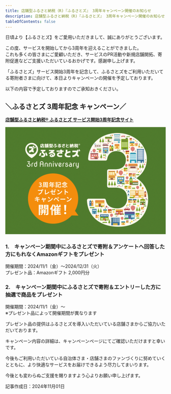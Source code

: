 ```yaml
---
title: 店舗型ふるさと納税（R)『ふるさとズ』 3周年キャンペーン開催のお知らせ
description: 店舗型ふるさと納税（R)『ふるさとズ』 3周年キャンペーン開催のお知らせ
tableOfContents: false
---
```


日頃より【ふるさとズ】をご愛用いただきまして、誠にありがとうございます。  

この度、サービスを開始してから3周年を迎えることができました。  
これも多くの皆さまにご愛顧いただき、サービスのPR活動や新規店舗開拓、寄附促進などご支援いただいているおかげです。感謝申し上げます。  

「ふるさとズ」サービス開始3周年を記念して、ふるさとズをご利用いただいてる寄附者さまに向けて、本日よりキャンペーンの開催を予定しております。  

以下の内容で予定しておりますのでご承知おきください。  


## ＼ふるさとズ 3周年記念 キャンペーン／  

**[店舗型ふるさと納税® ふるさとズ サービス開始3周年記念サイト](https://anniversary.furusatos.com/3rd/)**  

![](../../../assets/images/info_241101-3thcp_01.jpg)

### 1.　キャンペーン期間中にふるさとズで寄附＆アンケートへ回答した方にもれなくAmazonギフトをプレゼント  

開催期間：2024/11/1（金）～2024/12/31（火）  
プレゼント品：Amazonギフト 2,000円分  

### 2.　キャンペーン期間中にふるさとズで寄附＆エントリーした方に抽選で商品をプレゼント  

開催期間：2024/11/1（金）～  
※プレゼント品によって開催期間が異なります  

プレゼント品の提供はふるさとズを導入いただいている店舗さまからご協力いただいております。  

キャンペーン内容の詳細は、キャンペーンページにてご確認いただけますと幸いです。  

今後もご利用いただいている自治体さま・店舗さまのファンづくりに努めていくとともに、より快適なサービスをお届けできるよう尽力してまいります。  

今後とも変わらぬご支援を賜りますよう心よりお願い申し上げます。  
 


記事作成日：2024年11月01日